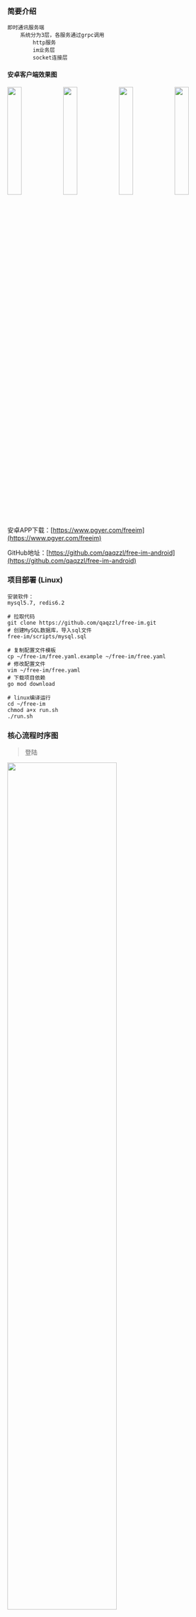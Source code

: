 ### 简要介绍
```
即时通讯服务端
    系统分为3层，各服务通过grpc调用
        http服务
        im业务层
        socket连接层
```

#### 安卓客户端效果图
<img src="http://free-im-qn.qaqzz.com/docs/app1-1.jpg" width="25%"/><img src="http://free-im-qn.qaqzz.com/docs/app2-1.jpg" width="25%"/><img src="http://free-im-qn.qaqzz.com/docs/app3-1.jpg" width="25%"/><img src="http://free-im-qn.qaqzz.com/docs/app4-1.jpg" width="25%"/>

安卓APP下载：[https://www.pgyer.com/freeim](https://www.pgyer.com/freeim)

GitHub地址：[https://github.com/qaqzzl/free-im-android](https://github.com/qaqzzl/free-im-android)


### 项目部署 (Linux)

```
安装软件：
mysql5.7, redis6.2

# 拉取代码
git clone https://github.com/qaqzzl/free-im.git
# 创建MySQL数据库，导入sql文件
free-im/scripts/mysql.sql

# 复制配置文件模板
cp ~/free-im/free.yaml.example ~/free-im/free.yaml
# 修改配置文件
vim ~/free-im/free.yaml
# 下载项目依赖
go mod download

# linux编译运行
cd ~/free-im
chmod a+x run.sh
./run.sh
```


### 核心流程时序图
> 登陆

<img src="http://free-im-qn.qaqzz.com/docs/login.png" width="70%"/>

[comment]: <> (> 消息同步)

[comment]: <> (<img src="http://free-im-qn.qaqzz.com/docs/message_sync.png" width="70%"/>)

> 发送消息(单聊)

<img src="http://free-im-qn.qaqzz.com/docs/message_send.png" width="70%"/>

[comment]: <> (> 发送消息&#40;群聊&#41;)

[comment]: <> (<img src="http://free-im-qn.qaqzz.com/docs/message_group_send.png" width="70%"/>)



### 常见错误
golang.org 包拉不下来
```
export GOPROXY=https://mirrors.aliyun.com/goproxy/
```

Windows运行项目需要gcc环境
```
exec: "gcc": executable file not found in %PATH%
下载gcc环境
https://jmeubank.github.io/tdm-gcc/download/
```

### API接口文档
https://www.apizza.net/project/88dcdb7080c14030f5005d67132f5617/browse

